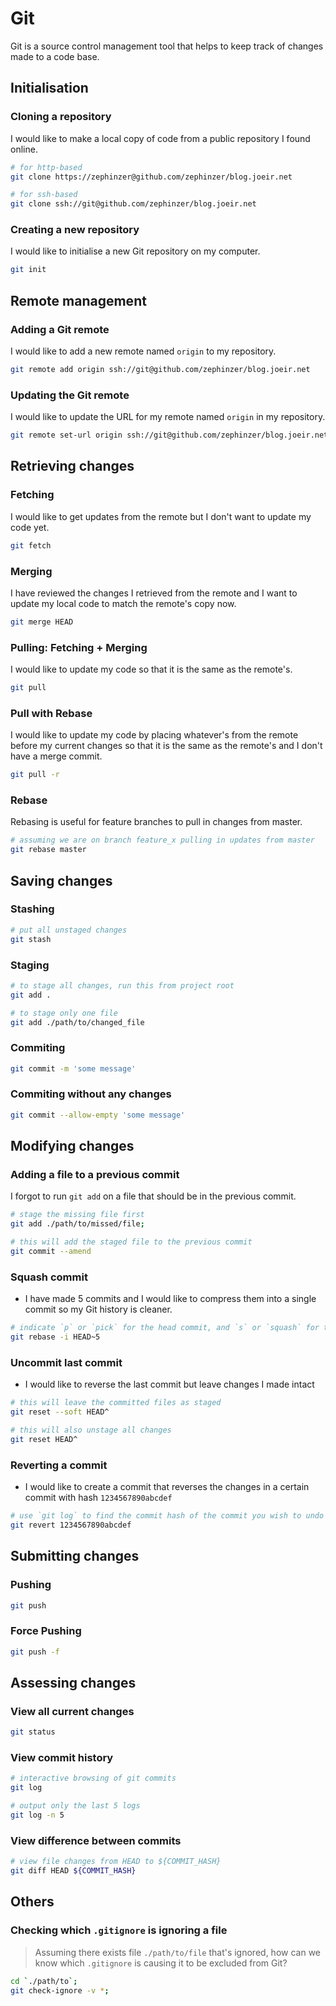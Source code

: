 # Git

Git is a source control management tool that helps to keep track of changes made to a code base.

## Initialisation

### Cloning a repository

I would like to make a local copy of code from a public repository I found online.

```sh
# for http-based
git clone https://zephinzer@github.com/zephinzer/blog.joeir.net

# for ssh-based
git clone ssh://git@github.com/zephinzer/blog.joeir.net
```

### Creating a new repository

I would like to initialise a new Git repository on my computer.

```sh
git init
```

## Remote management

### Adding a Git remote

I would like to add a new remote named `origin` to my repository.

```sh
git remote add origin ssh://git@github.com/zephinzer/blog.joeir.net
```

### Updating the Git remote

I would like to update the URL for my remote named `origin` in my repository.

```sh
git remote set-url origin ssh://git@github.com/zephinzer/blog.joeir.net
```

## Retrieving changes

### Fetching

I would like to get updates from the remote but I don't want to update my code yet.

```sh
git fetch
```

### Merging

I have reviewed the changes I retrieved from the remote and I want to update my local code to match the remote's copy now.

```sh
git merge HEAD
```

### Pulling: Fetching + Merging

I would like to update my code so that it is the same as the remote's.

```sh
git pull
```

### Pull with Rebase

I would like to update my code by placing whatever's from the remote before my current changes so that it is the same as the remote's and I don't have a merge commit.

```sh
git pull -r
```

### Rebase

Rebasing is useful for feature branches to pull in changes from master.

```sh
# assuming we are on branch feature_x pulling in updates from master
git rebase master
```

## Saving changes

### Stashing

```sh
# put all unstaged changes
git stash
```

### Staging

```sh
# to stage all changes, run this from project root
git add .

# to stage only one file
git add ./path/to/changed_file
```

### Commiting

```sh
git commit -m 'some message'
```

### Commiting without any changes

```sh
git commit --allow-empty 'some message'
```

## Modifying changes

### Adding a file to a previous commit

I forgot to run `git add` on a file that should be in the previous commit.

```sh
# stage the missing file first
git add ./path/to/missed/file;

# this will add the staged file to the previous commit
git commit --amend
```

### Squash commit

- I have made 5 commits and I would like to compress them into a single commit so my Git history is cleaner.

```sh
# indicate `p` or `pick` for the head commit, and `s` or `squash` for the rest
git rebase -i HEAD~5
```

### Uncommit last commit

- I would like to reverse the last commit but leave changes I made intact

```sh
# this will leave the committed files as staged
git reset --soft HEAD^

# this will also unstage all changes
git reset HEAD^
```

### Reverting a commit

- I would like to create a commit that reverses the changes in a certain commit with hash `1234567890abcdef`

```sh
# use `git log` to find the commit hash of the commit you wish to undo the effects of
git revert 1234567890abcdef
```

## Submitting changes

### Pushing

```sh
git push
```

### Force Pushing

```sh
git push -f
```

## Assessing changes

### View all current changes

```sh
git status
```

### View commit history

```sh
# interactive browsing of git commits
git log

# output only the last 5 logs
git log -n 5
```

### View difference between commits

```sh
# view file changes from HEAD to ${COMMIT_HASH}
git diff HEAD ${COMMIT_HASH}
```

## Others

### Checking which `.gitignore` is ignoring a file

> Assuming there exists file `./path/to/file` that's ignored, how can we know which `.gitignore` is causing it to be excluded from Git?

```sh
cd `./path/to`;
git check-ignore -v *;
```
